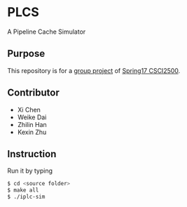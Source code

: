 # PLCS
A Pipeline Cache Simulator

## Purpose
This repository is for a [group project](https://piazza-resources.s3.amazonaws.com/iy0kzxz6d6j4yv/j18bz9wf1fh4gr/groupproject.pdf?AWSAccessKeyId=AKIAIEDNRLJ4AZKBW6HA&Expires=1492141856&Signature=i2QyQjo2pALLMwVJkeAhD6ecIJA%3D) of [Spring17 CSCI2500](http://www.cs.rpi.edu/~laprej/courses/rpi-csci-2500-2017-spring.html).

## Contributor
  * Xi Chen
  * Weike Dai
  * Zhilin Han
  * Kexin Zhu

## Instruction
Run it by typing

```bash
$ cd <source folder>
$ make all
$ ./iplc-sim
```
